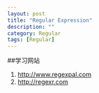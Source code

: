 ```yaml
---
layout: post
title: "Regular Expression"
description: ""
category: Regular
tags: [Regular]
---
```


##学习网站 
1. http://www.regexpal.com
2. http://regexr.com

